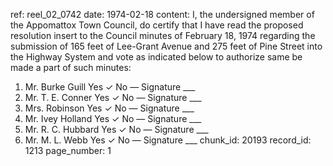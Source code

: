 ref: reel_02_0742
date: 1974-02-18
content: I, the undersigned member of the Appomattox Town Council, do certify that I have read the proposed resolution insert to the Council minutes of February 18, 1974 regarding the submission of 165 feet of Lee-Grant Avenue and 275 feet of Pine Street into the Highway System and vote as indicated below to authorize same be made a part of such minutes:

1. Mr. Burke Guill    Yes ✓  No —     Signature ___
2. Mr. T. E. Conner    Yes ✓  No —     Signature ___
3. Mrs. Robinson      Yes ✓  No —     Signature ___
4. Mr. Ivey Holland  Yes ✓  No —     Signature ___
5. Mr. R. C. Hubbard  Yes ✓  No —     Signature ___
6. Mr. M. L. Webb      Yes ✓  No —     Signature ___
chunk_id: 20193
record_id: 1213
page_number: 1

